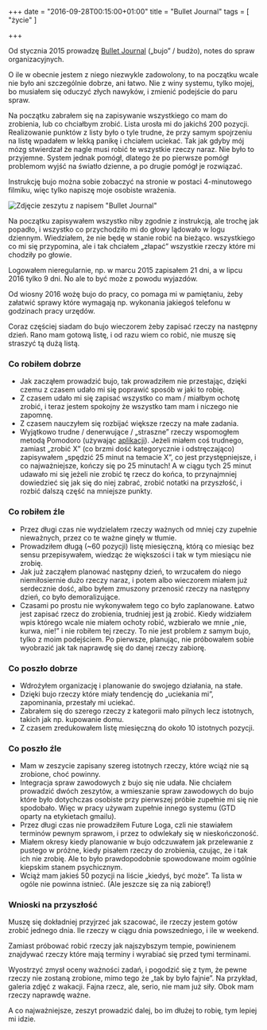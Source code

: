 +++
date = "2016-09-28T00:15:00+01:00"
title = "Bullet Journal"
tags = [ "życie" ]

+++

Od stycznia 2015 prowadzę [Bullet Journal][1] („bujo” / budżo), notes do spraw
organizacyjnych.

O ile w obecnie jestem z niego niezwykle zadowolony, to na początku wcale nie
było ani szczególnie dobrze, ani łatwo. Nie z winy systemu, tylko mojej, bo
musiałem się oduczyć złych nawyków, i zmienić podejście do paru spraw.

Na początku zabrałem się na zapisywanie wszystkiego co mam do zrobienia, lub co
chciałbym zrobić. Lista urosła mi do jakichś 200 pozycji. Realizowanie punktów z
listy było o tyle trudne, że przy samym spojrzeniu na listę wpadałem w lekką
panikę i chciałem uciekać. Tak jak gdyby mój mózg stwierdzał że nagle musi robić
te wszystkie rzeczy naraz. Nie było to przyjemne. System jednak pomógł, dlatego
że po pierwsze pomógł problemom wyjść na światło dzienne, a po drugie pomógł je
rozwiązać.

Instrukcję bujo można sobie zobaczyć na stronie w postaci 4-minutowego filmiku,
więc tylko napiszę moje osobiste wrażenia.

![Zdjęcie zeszytu z napisem "Bullet Journal"][bujo]

Na początku zapisywałem wszystko niby zgodnie z instrukcją, ale trochę jak
popadło, i wszystko co przychodziło mi do głowy lądowało w logu dziennym.
Wiedziałem, że nie będę w stanie robić na bieżąco. wszystkiego co mi się
przypomina, ale i tak chciałem „złapać” wszystkie rzeczy które mi chodziły po
głowie.

Logowałem nieregularnie, np. w marcu 2015 zapisałem 21 dni, a w lipcu 2016
tylko 9 dni. No ale to być może z powodu wyjazdów.

Od wiosny 2016 wożę bujo do pracy, co pomaga mi w pamiętaniu, żeby załatwić
sprawy które wymagają np. wykonania jakiegoś telefonu w godzinach pracy urzędów.

Coraz częściej siadam do bujo wieczorem żeby zapisać rzeczy na następny dzień.
Rano mam gotową listę, i od razu wiem co robić, nie muszę się straszyć tą dużą
listą.

### Co robiłem dobrze

*  Jak zacząłem prowadzić bujo, tak prowadziłem nie przestając, dzięki czemu z
   czasem udało mi się poprawić sposób w jaki to robię.
*  Z czasem udało mi się zapisać wszystko co mam / miałbym ochotę zrobić, i
   teraz jestem spokojny że wszystko tam mam i niczego nie zapomnę.
*  Z czasem nauczyłem się rozbijać większe rzeczy na małe zadania.
*  Wyjątkowo trudne / denerwujące / „straszne” rzeczy wspomogłem metodą Pomodoro
   (używając [aplikacji][2]).
   Jeżeli miałem coś trudnego, zamiast „zrobić X” (co brzmi dość kategorycznie i
   odstręczająco) zapisywałem „spędzić 25 minut na temacie X”, co jest
   przystępniejsze, i co najważniejsze, kończy się po 25 minutach!  A w ciągu
   tych 25 minut udawało mi się jeżeli nie zrobić tę rzecz do końca, to
   przynajmniej dowiedzieć się jak się do niej zabrać, zrobić notatki na
   przyszłość, i rozbić dalszą część na mniejsze punkty.

### Co robiłem źle

*  Przez długi czas nie wydzielałem rzeczy ważnych od mniej czy zupełnie
   nieważnych, przez co te ważne ginęły w tłumie.
*  Prowadziłem długą (~60 pozycji) listę miesięczną, którą co miesiąc bez sensu
   przepisywałem, wiedząc że większości i tak w tym miesiącu nie zrobię.
*  Jak już zacząłem planować następny dzień, to wrzucałem do niego
   niemiłosiernie dużo rzeczy naraz, i potem albo wieczorem miałem już
   serdecznie dość, albo byłem zmuszony przenosić rzeczy na następny dzień, co
   było demoralizujące.
*  Czasami po prostu nie wykonywałem tego co było zaplanowane. Łatwo jest
   zapisać rzecz do zrobienia, trudniej jest ją zrobić. Kiedy widziałem wpis
   którego wcale nie miałem ochoty robić, wzbierało we mnie „nie, kurwa, nie!” i
   nie robiłem tej rzeczy. To nie jest problem z samym bujo, tylko z moim
   podejściem. Po pierwsze, planując, nie próbowałem sobie wyobrazić jak tak
   naprawdę się do danej rzeczy zabiorę.

### Co poszło dobrze

*  Wdrożyłem organizację i planowanie do swojego działania, na stałe.
*  Dzięki bujo rzeczy które miały tendencję do „uciekania mi”, zapominania,
   przestały mi uciekać.
*  Zabrałem się do szerego rzeczy z kategorii mało pilnych lecz istotnych,
   takich jak np. kupowanie domu.
*  Z czasem zredukowałem listę miesięczną do około 10 istotnych pozycji.

### Co poszło źle

*  Mam w zeszycie zapisany szereg istotnych rzeczy, które wciąż nie są zrobione,
   choć powinny.
*  Integracja spraw zawodowych z bujo się nie udała. Nie chciałem prowadzić
   dwóch zeszytów, a wmieszanie spraw zawodowych do bujo które było dotychczas
   osobiste przy pierwszej próbie zupełnie mi się nie spodobało. Więc w pracy
   używam zupełnie innego systemu (GTD oparty na etykietach gmailu).
*  Przez długi czas nie prowadziłem Future Loga, czli nie stawiałem terminów
   pewnym sprawom, i przez to odwlekały się w nieskończoność.
*  Miałem okresy kiedy planowanie w bujo odczuwałem jak przelewanie z pustego w
   próżne, kiedy pisałem rzeczy do zrobienia, czując, że i tak ich nie zrobię.
   Ale to było prawdopodobnie spowodowane moim ogólnie kiepskim stanem
   psychicznym.
*  Wciąż mam jakieś 50 pozycji na liście „kiedyś, być może”. Ta lista w ogóle
   nie powinna istnieć. (Ale jeszcze się za nią zabiorę!)

### Wnioski na przyszłość

Muszę się dokładniej przyjrzeć jak szacować, ile rzeczy jestem gotów zrobić
jednego dnia. Ile rzeczy w ciągu dnia powszedniego, i ile w weekend.

Zamiast próbować robić rzeczy jak najszybszym tempie, powinienem znajdywać
rzeczy które mają terminy i wyrabiać się przed tymi terminami.

Wyostrzyć zmysł oceny ważności zadań, i pogodzić się z tym, że pewne rzeczy nie
zostaną zrobione, mimo tego że „tak by było fajnie”. Na przykład, galeria zdjęć
z wakacji. Fajna rzecz, ale, serio, nie mam już siły. Obok mam rzeczy naprawdę
ważne.

A co najważniejsze, zeszyt prowadzić dalej, bo im dłużej to robię, tym lepiej mi
idzie.

[1]: http://bulletjournal.com "Bullet Journal"
[2]: https://play.google.com/store/apps/details?id=com.AT.PomodoroTimer "Brain Focus"
[bujo]: /images/2016/bujo-notebook.jpg "Bullet Journal"
